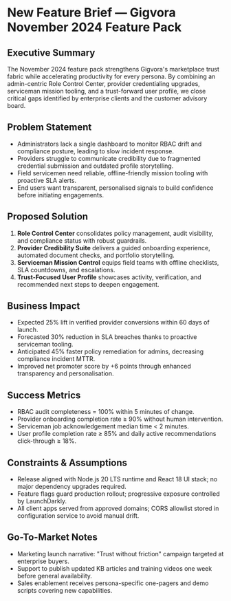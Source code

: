 # New Feature Brief — Gigvora November 2024 Feature Pack

## Executive Summary
The November 2024 feature pack strengthens Gigvora's marketplace trust fabric while accelerating productivity for every persona. By combining an admin-centric Role Control Center, provider credentialing upgrades, serviceman mission tooling, and a trust-forward user profile, we close critical gaps identified by enterprise clients and the customer advisory board.

## Problem Statement
- Administrators lack a single dashboard to monitor RBAC drift and compliance posture, leading to slow incident response.
- Providers struggle to communicate credibility due to fragmented credential submission and outdated profile storytelling.
- Field servicemen need reliable, offline-friendly mission tooling with proactive SLA alerts.
- End users want transparent, personalised signals to build confidence before initiating engagements.

## Proposed Solution
1. **Role Control Center** consolidates policy management, audit visibility, and compliance status with robust guardrails.
2. **Provider Credibility Suite** delivers a guided onboarding experience, automated document checks, and portfolio storytelling.
3. **Serviceman Mission Control** equips field teams with offline checklists, SLA countdowns, and escalations.
4. **Trust-Focused User Profile** showcases activity, verification, and recommended next steps to deepen engagement.

## Business Impact
- Expected 25% lift in verified provider conversions within 60 days of launch.
- Forecasted 30% reduction in SLA breaches thanks to proactive serviceman tooling.
- Anticipated 45% faster policy remediation for admins, decreasing compliance incident MTTR.
- Improved net promoter score by +6 points through enhanced transparency and personalisation.

## Success Metrics
- RBAC audit completeness = 100% within 5 minutes of change.
- Provider onboarding completion rate ≥ 90% without human intervention.
- Serviceman job acknowledgement median time < 2 minutes.
- User profile completion rate ≥ 85% and daily active recommendations click-through ≥ 18%.

## Constraints & Assumptions
- Release aligned with Node.js 20 LTS runtime and React 18 UI stack; no major dependency upgrades required.
- Feature flags guard production rollout; progressive exposure controlled by LaunchDarkly.
- All client apps served from approved domains; CORS allowlist stored in configuration service to avoid manual drift.

## Go-To-Market Notes
- Marketing launch narrative: "Trust without friction" campaign targeted at enterprise buyers.
- Support to publish updated KB articles and training videos one week before general availability.
- Sales enablement receives persona-specific one-pagers and demo scripts covering new capabilities.
